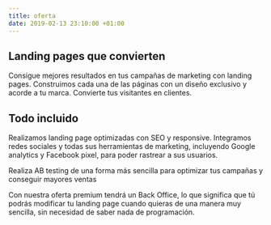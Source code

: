 ```yaml
---
title: oferta
date: 2019-02-13 23:10:00 +01:00
---
```


## Landing pages que convierten

Consigue mejores resultados en tus campañas de marketing con landing pages. Construimos cada una de las páginas con un diseño exclusivo y acorde a tu marca. Convierte tus visitantes en clientes. 

## Todo incluido

Realizamos landing page optimizadas con SEO y responsive. Integramos redes sociales y todas sus herramientas de marketing, incluyendo Google analytics y Facebook pixel, para poder rastrear a sus usuarios. 

Realiza AB testing de una forma más sencilla para optimizar tus campañas y conseguir mayores ventas

Con nuestra oferta premium tendrá un Back Office, lo que significa que tú podrás modificar tu landing page cuando quieras de una manera muy sencilla, sin necesidad de saber nada de programación. 
